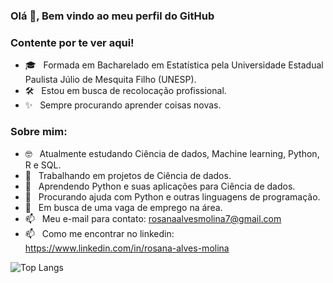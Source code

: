 ### Olá 👋, Bem vindo ao meu perfil do GitHub 


### Contente por te ver aqui!
- 🎓 &nbsp; Formada em Bacharelado em Estatística pela Universidade Estadual Paulista Júlio de Mesquita Filho (UNESP).
- 🛠 &nbsp;  Estou em busca de recolocação profissional.
- ✨ &nbsp;  Sempre procurando aprender coisas novas.

### Sobre mim:
- 🤓 &nbsp; Atualmente estudando Ciência de dados, Machine learning, Python, R e SQL.
- 🔭 &nbsp;  Trabalhando em projetos de Ciência de dados.
- 🌱 &nbsp;  Aprendendo Python e suas aplicações para Ciência de dados.
- 🤔 &nbsp;  Procurando ajuda com Python e outras linguagens de programação.
- 🚀 &nbsp;  Em busca de uma vaga de emprego na área.
- 📫 &nbsp; Meu e-mail para contato: rosanaalvesmolina7@gmail.com
- 📫 &nbsp; Como me encontrar no linkedin: https://www.linkedin.com/in/rosana-alves-molina

![Top Langs](https://github-readme-stats.vercel.app/api/top-langs/?username=RosanaAlves&layout=demo&theme=dark)
